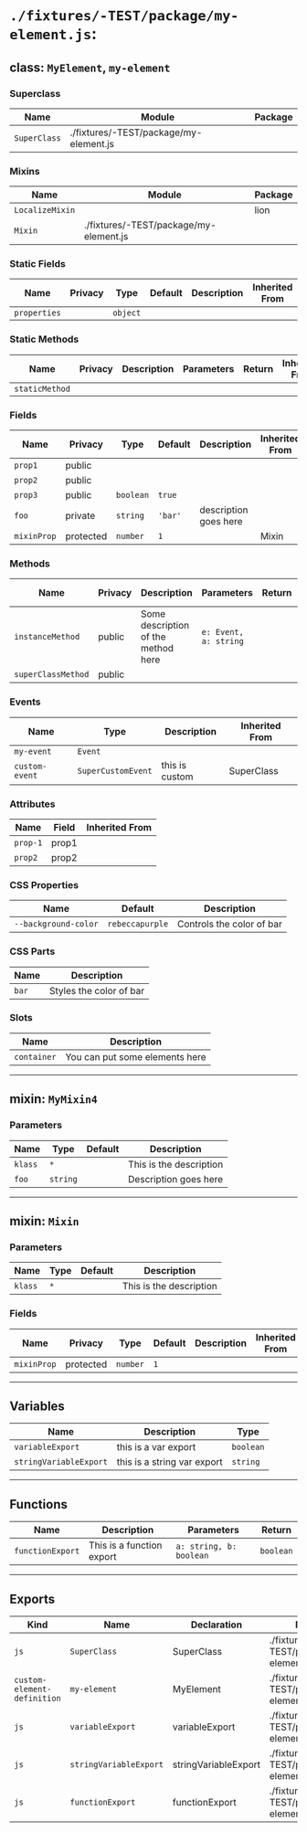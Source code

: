 # `./fixtures/-TEST/package/my-element.js`:

## class: `MyElement`, `my-element`

### Superclass

| Name         | Module                                 | Package |
| ------------ | -------------------------------------- | ------- |
| `SuperClass` | ./fixtures/-TEST/package/my-element.js |         |

### Mixins

| Name            | Module                                 | Package |
| --------------- | -------------------------------------- | ------- |
| `LocalizeMixin` |                                        | lion    |
| `Mixin`         | ./fixtures/-TEST/package/my-element.js |         |

### Static Fields

| Name         | Privacy | Type     | Default | Description | Inherited From |
| ------------ | ------- | -------- | ------- | ----------- | -------------- |
| `properties` |         | `object` |         |             |                |

### Static Methods

| Name           | Privacy | Description | Parameters | Return | Inherited From |
| -------------- | ------- | ----------- | ---------- | ------ | -------------- |
| `staticMethod` |         |             |            |        |                |

### Fields

| Name        | Privacy   | Type      | Default | Description           | Inherited From |
| ----------- | --------- | --------- | ------- | --------------------- | -------------- |
| `prop1`     | public    |           |         |                       |                |
| `prop2`     | public    |           |         |                       |                |
| `prop3`     | public    | `boolean` | `true`  |                       |                |
| `foo`       | private   | `string`  | `'bar'` | description goes here |                |
| `mixinProp` | protected | `number`  | `1`     |                       | Mixin          |

### Methods

| Name               | Privacy | Description                         | Parameters            | Return | Inherited From |
| ------------------ | ------- | ----------------------------------- | --------------------- | ------ | -------------- |
| `instanceMethod`   | public  | Some description of the method here | `e: Event, a: string` |        |                |
| `superClassMethod` | public  |                                     |                       |        | SuperClass     |

### Events

| Name           | Type               | Description    | Inherited From |
| -------------- | ------------------ | -------------- | -------------- |
| `my-event`     | `Event`            |                |                |
| `custom-event` | `SuperCustomEvent` | this is custom | SuperClass     |

### Attributes

| Name     | Field | Inherited From |
| -------- | ----- | -------------- |
| `prop-1` | prop1 |                |
| `prop2`  | prop2 |                |

### CSS Properties

| Name                 | Default         | Description               |
| -------------------- | --------------- | ------------------------- |
| `--background-color` | `rebeccapurple` | Controls the color of bar |

### CSS Parts

| Name  | Description             |
| ----- | ----------------------- |
| `bar` | Styles the color of bar |

### Slots

| Name        | Description                    |
| ----------- | ------------------------------ |
| `container` | You can put some elements here |

<hr/>

## mixin: `MyMixin4`

### Parameters

| Name    | Type     | Default | Description             |
| ------- | -------- | ------- | ----------------------- |
| `klass` | `*`      |         | This is the description |
| `foo`   | `string` |         | Description goes here   |

<hr/>

## mixin: `Mixin`

### Parameters

| Name    | Type | Default | Description             |
| ------- | ---- | ------- | ----------------------- |
| `klass` | `*`  |         | This is the description |

### Fields

| Name        | Privacy   | Type     | Default | Description | Inherited From |
| ----------- | --------- | -------- | ------- | ----------- | -------------- |
| `mixinProp` | protected | `number` | `1`     |             |                |

<hr/>

## Variables

| Name                   | Description                 | Type      |
| ---------------------- | --------------------------- | --------- |
| `variableExport`       | this is a var export        | `boolean` |
| `stringVariableExport` | this is a string var export | `string`  |

<hr/>

## Functions

| Name             | Description               | Parameters              | Return    |
| ---------------- | ------------------------- | ----------------------- | --------- |
| `functionExport` | This is a function export | `a: string, b: boolean` | `boolean` |

<hr/>

## Exports

| Kind                        | Name                   | Declaration          | Module                                 | Package |
| --------------------------- | ---------------------- | -------------------- | -------------------------------------- | ------- |
| `js`                        | `SuperClass`           | SuperClass           | ./fixtures/-TEST/package/my-element.js |         |
| `custom-element-definition` | `my-element`           | MyElement            | ./fixtures/-TEST/package/my-element.js |         |
| `js`                        | `variableExport`       | variableExport       | ./fixtures/-TEST/package/my-element.js |         |
| `js`                        | `stringVariableExport` | stringVariableExport | ./fixtures/-TEST/package/my-element.js |         |
| `js`                        | `functionExport`       | functionExport       | ./fixtures/-TEST/package/my-element.js |         |
